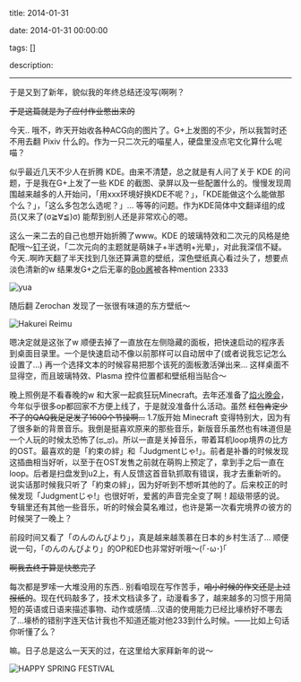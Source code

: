 title: 2014-01-31

date: 2014-01-31 00:00:00

tags: []

description: 

---
于是又到了新年，貌似我的年终总结还没写(啊咧？

<del>于是这篇就是为了应付作业憋出来的</del>

今天.. 哦不，昨天开始收各种ACG向的图片了。G+上发图的不少，所以我暂时还不用去翻 Pixiv 什么的。作为一只二次元的喵星人，硬盘里没点宅文化算什么呢喵？

似乎最近几天不少人在折腾 KDE。由来不清楚，总之就是有人问了关于 KDE 的问题，于是我在G+上发了一些 KDE 的截图、录屏以及一些配置什么的。慢慢发现周围越来越多的人开始问，「用xxx环境好换KDE不呢？」，「KDE能做这个么能做那个么？」，「这么多包怎么选呢？」… 等等的问题。作为KDE简体中文翻译组的成员(又来了(σ≧∀≦)σ﻿) 能帮到别人还是非常欢心的嗯。

这么一来二去的自己也想开始折腾了www。KDE 的玻璃特效和二次元的风格是绝配哦～[钉子](http://dimpurr.com)说，「二次元向的主题就是萌妹子+半透明+光晕」，对此我深信不疑。今天..啊昨天翻了半天找到几张还算满意的壁纸，深色壁纸真心看过头了，想要点淡色清新的w 结果发G+之后无辜的[Bob酱](http://nya.io)被各种mention 2333

![yua](http://blog.phoenixlzx.com/static/img/posts/2014-01-31-desktop-1.jpg)

随后翻 Zerochan 发现了一张很有味道的东方壁纸～

![Hakurei Reimu](http://blog.phoenixlzx.com/static/img/posts/2014-01-31-desktop-2.jpg)

嗯决定就是这张了w 顺便去掉了一直放在左侧隐藏的面板，把快速启动的程序丢到桌面目录里。一个是快速启动不像以前那样可以自动居中了(或者说我忘记怎么设置了…) 再一个选择文本的时候容易把那个该死的面板激活弹出来… 这样桌面不显得空，而且玻璃特效、Plasma 控件位置都和壁纸相当贴合～

晚上照例是不看春晚的w 和大家一起疯狂玩Minecraft。去年还准备了[焰火晚会](http://www.tudou.com/programs/view/-O34AbY1ZmQ/)，今年似乎很多op都回家不方便上线了，于是就没准备什么活动。虽然 <del>红包肯定少不了的QAQ我足足发了1600个节操啊…</del> 1.7版开始 Minecraft 变得特别大，因为有了很多新的背景音乐。我倒是挺喜欢原来的那些音乐，新版音乐虽然也有味道但是一个人玩的时候太恐怖了(ಥ_ಥ)。所以一直是关掉音乐，带着耳机loop境界の比方的OST。最喜欢的是「約束の絆」和「Judgmentじゃ!」。前者是补番的时候发现这插曲相当好听，以至于在OST发售之前就在萌购上预定了，拿到手之后一直在loop。后者是扫盘发到u2上，有人反馈这首音轨抓取有错误，我才去重新听的。说实话那时候我只听了「約束の絆」，因为好听到不想听其他的了。后来校正的时候发现「Judgmentじゃ!」也很好听，爱酱的声音完全变了啊！超级带感的说。专辑里还有其他一些音乐，听的时候会莫名难过，也许是第一次看完境界の彼方的时候哭了一晚上？

前段时间又看了「のんのんびより」，真是越来越羡慕在日本的乡村生活了… 顺便说一句，「のんのんびより」的OP和ED也非常好听哦～(｢･ω･)｢

<del>啊我去终于算是快憋完了</del>

每次都是罗嗦一大堆没用的东西.. 别看咱现在写作苦手，<del>咱小时候的作文还是上过报纸的</del>。现在代码敲多了，技术文档读多了，动漫看多了，越来越多的习惯于用简短的英语或日语来描述事物、动作或感情…汉语的使用能力已经比壕桥好不哪去了…壕桥的错别字连天估计我也不知道还能对他233到什么时候。——比如上句话你听懂了么？

嘛。日子总是这么一天天的过，在这里给大家拜新年的说～

![HAPPY SPRING FESTIVAL](http://blog.phoenixlzx.com/static/img/posts/2014-01-31-pixiv40813042.jpg)
